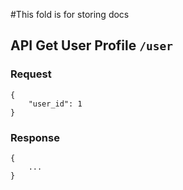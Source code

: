 #This fold is for storing docs

## API Get User Profile `/user`

### Request

```
{
    "user_id": 1
}
```

### Response


```
{
    ...
}
```
